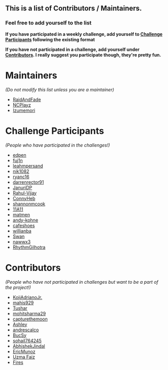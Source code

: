 ## This is a list of Contributors / Maintainers.

### Feel free to add yourself to the list
 **If you have participated in a weekly challenge, add yourself to [Challenge Participants](#challenge) following the existing format**

 **If you have not participated in a challenge, add yourself under [Contributors](#contributors). I really suggest you participate though, they're pretty fun.**

# Maintainers
*(Do not modify this list unless you are a maintainer)*
- [RaidAndFade](https://github.com/raidandfade)
- [NCPlayz](https://github.com/NCPlayz)
- [Izumemori](https://github.com/Izumemori)

# Challenge Participants
*(People who have participated in the challenges!)*
- [edpen](https://github.com/edpen)
- [fuj1n](https://github.com/fuj1n)
- [leahmpersand](https://github.com/leahmpersand)
- [nik1082](https://github.com/nik1082)
- [ryanc16](https://github.com/ryanc16)
- [darrenrector91](https://github.com/darrenrector91)
- [JanuriDP](https://github.com/JanuriDP)
- [Rahul-Vijay](https://github.com/Rahul-Vijay)
- [ConnyHeb](https://github.com/ConnyHeb)
- [shannonmcook](https://github.com/shannonmcook)
- [11A11](https://github.com/11A11)
- [matmen](https://github.com/matmen)
- [andy-kohne](https://github.com/andy-kohne)
- [cafeshoes](https://github.com/cafeshoes)
- [willianba](https://github.com/willianba)
- [Swan](https://github.com/swans01)
- [nawwx3](https://github.com/nawwx3)
- [RhythmGilhotra](https://github.com/RhythmGilhotra)

# Contributors
*(People who have not participated in challenges but want to be a part of the project!)*
- [KojiAdrianoJr.](https://github.com/kojiadrianojr)
- [mahis929](https://github.com/mahis929)
- [Tushar](https://github.com/tusharkavya)
- [mohitsharma29](https://github.com/mohitsharma29)
- [capturethemoon](https://github.com/capturethemoon)
- [Ashley](https://github.com/agerwitz)
- [andrescalco](https://github.com/andrescalco)
- [BucSy](https://github.com/BucSy)
- [sohail764245](https://github.com/sohail764245)
- [AbhishekJindal](https://github.com/jindalabhishek1)
- [EricMunoz](https://github.com/EricMunoz)
- [Uzma Faiz](https://github.com/uzmafaiz)
- [Fires](https://github.com/Fires1)
